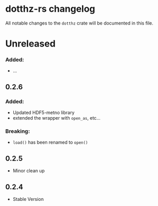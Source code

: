 # dotthz-rs changelog

All notable changes to the `dotthz` crate will be documented in this file.

# Unreleased

### Added:

* ...

## 0.2.6

### Added: 
* Updated HDF5-metno library
* extended the wrapper with `open_as`, etc...

### Breaking:
* `load()` has been renamed to `open()`

## 0.2.5

* Minor clean up

## 0.2.4

* Stable Version 

